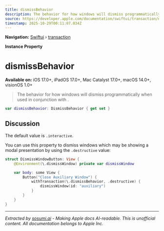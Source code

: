 ```yaml
---
title: dismissBehavior
description: The behavior for how windows will dismiss programmatically when used in conjunction with .
source: https://developer.apple.com/documentation/swiftui/transaction/dismissbehavior
timestamp: 2025-10-29T00:11:07.034Z
---
```


**Navigation:** [Swiftui](/documentation/swiftui) › [transaction](/documentation/swiftui/transaction)

**Instance Property**

# dismissBehavior

**Available on:** iOS 17.0+, iPadOS 17.0+, Mac Catalyst 17.0+, macOS 14.0+, visionOS 1.0+

> The behavior for how windows will dismiss programmatically when used in conjunction with .

```swift
var dismissBehavior: DismissBehavior { get set }
```

## Discussion

The default value is `.interactive`.

You can use this property to dismiss windows which may be showing a modal presentation by using the `.destructive` value:

```swift
struct DismissWindowButton: View {
    @Environment(\.dismissWindow) private var dismissWindow

    var body: some View {
        Button("Close Auxiliary Window") {
            withTransaction(\.dismissBehavior, .destructive) {
                dismissWindow(id: "auxiliary")
            }
        }
    }
}
```

---

*Extracted by [sosumi.ai](https://sosumi.ai) - Making Apple docs AI-readable.*
*This is unofficial content. All documentation belongs to Apple Inc.*
